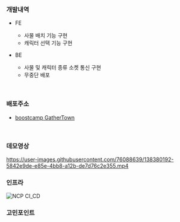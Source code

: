 ### 개발내역
- FE
  - 사물 배치 기능 구현
  - 캐릭터 선택 기능 구현

- BE
  - 사물 및 캐릭터 종류 소켓 통신 구현
  - 무중단 배포
<br/>

### 배포주소
- [boostcamp GatherTown](http://49.50.173.188/)
<br/>

### 데모영상
https://user-images.githubusercontent.com/76088639/138380192-5842e9de-e85e-4bb8-a12b-de7d76c2e355.mp4

### 인프라
![NCP CI_CD](https://user-images.githubusercontent.com/76088639/138208610-4688ee63-46bb-4b9a-974a-3772e2c73afc.png)

### 고민포인트

